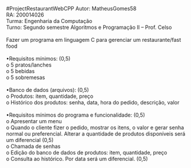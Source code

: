 #ProjectRestaurantWebCPP
Autor: MatheusGomes58
<br>
RA: 200014026
<br>
Turma: Engenharia da Computação
<br>
Turno: Segundo semestre Algoritmos e Programação II – Prof. Celso
<br>
<br>Fazer um programa em linguagem C para gerenciar um restaurante/fast food
<br>
<br>•Requisitos mínimos: (0,5)
<br>o 5 pratos/lanches
<br>o 5 bebidas
<br>o 5 sobremesas
<br>
<br>•Banco de dados (arquivos): (0,5)
<br>o Produtos: item, quantidade, preço
<br>o Histórico dos produtos: senha, data, hora do pedido, descrição, valor
<br>
<br>•Requisitos mínimos do programa e funcionalidade: (0,5)
<br>o Apresentar um menu
<br>o Quando o cliente fizer o pedido, mostrar os itens, o valor e gerar senha normal
ou preferencial. Alterar a quantidade de produtos disponíveis será um
diferencial (0,5)
<br>o Chamada de senhas
<br>o Edição do banco de dados de produtos: item, quantidade, preço
<br>o Consulta ao histórico. Por data será um diferencial. (0,5)
